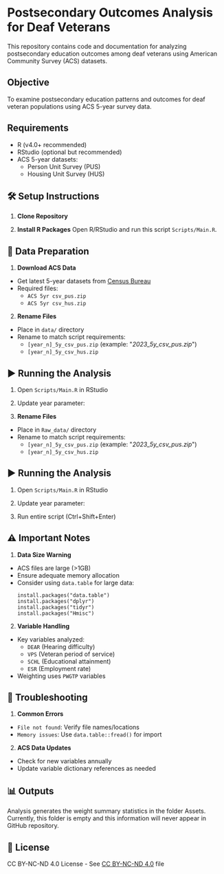 # Postsecondary Outcomes Analysis for Deaf Veterans

This repository contains code and documentation for analyzing postsecondary education outcomes among deaf veterans using American Community Survey (ACS) datasets.

## Objective
To examine postsecondary education patterns and outcomes for deaf veteran populations using ACS 5-year survey data.

## Requirements
- R (v4.0+ recommended)
- RStudio (optional but recommended)
- ACS 5-year datasets:
  - Person Unit Survey (PUS)
  - Housing Unit Survey (HUS)

## 🛠️ Setup Instructions

1. **Clone Repository**

2. **Install R Packages**
Open R/RStudio and run this script `Scripts/Main.R`.

## 📁 Data Preparation

1. **Download ACS Data**
- Get latest 5-year datasets from [Census Bureau](https://www2.census.gov/programs-surveys/acs/data/pums/)
- Required files:
  - `ACS 5yr csv_pus.zip`
  - `ACS 5yr csv_hus.zip`

2. **Rename Files**
- Place in `data/` directory
- Rename to match script requirements:
  - `[year_n]_5y_csv_pus.zip` (example: "*2023_5y_csv_pus.zip*")
  - `[year_n]_5y_csv_hus.zip`

## ▶️ Running the Analysis

1. Open `Scripts/Main.R` in RStudio
2. Update year parameter:

2. **Rename Files**
- Place in `Raw_data/` directory
- Rename to match script requirements:
  - `[year_n]_5y_csv_pus.zip` (example: "*2023_5y_csv_pus.zip*")
  - `[year_n]_5y_csv_hus.zip`

## ▶️ Running the Analysis

1. Open `Scripts/Main.R` in RStudio
2. Update year parameter:

3. Run entire script (Ctrl+Shift+Enter)

## ⚠️ Important Notes

1. **Data Size Warning**
- ACS files are large (>1GB)
- Ensure adequate memory allocation
- Consider using `data.table` for large data:
  ```
  install.packages("data.table")
  install.packages("dplyr")
  install.packages("tidyr")
  install.packages("Hmisc")
  ```

2. **Variable Handling**
- Key variables analyzed:
  - `DEAR` (Hearing difficulty)
  - `VPS` (Veteran period of service)
  - `SCHL` (Educational attainment)
  - `ESR` (Employment rate)
- Weighting uses `PWGTP` variables

## 🐛 Troubleshooting

1. **Common Errors**
- `File not found`: Verify file names/locations
- `Memory issues`: Use `data.table::fread()` for import

2. **ACS Data Updates**
- Check for new variables annually
- Update variable dictionary references as needed

## 📊 Outputs
Analysis generates the weight summary statistics in the folder Assets. Currently, this folder is empty and this information will never appear in GitHub repository.

## 📜 License
CC BY-NC-ND 4.0 License - See [CC BY-NC-ND 4.0](LICENSE.md) file


